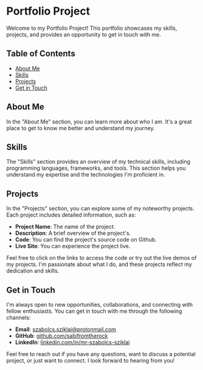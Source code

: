 # Portfolio Project

Welcome to my Portfolio Project! This portfolio showcases my skills, projects, and provides an opportunity to get in touch with me.

## Table of Contents

- [About Me](#about-me)
- [Skills](#skills)
- [Projects](#projects)
- [Get in Touch](#get-in-touch)

## About Me

In the "About Me" section, you can learn more about who I am. It's a great place to get to know me better and understand my journey.

## Skills

The "Skills" section provides an overview of my technical skills, including programming languages, frameworks, and tools. This section helps you understand my expertise and the technologies I'm proficient in.

## Projects

In the "Projects" section, you can explore some of my noteworthy projects. Each project includes detailed information, such as:

- **Project Name**: The name of the project.
- **Description**: A brief overview of the project's.
- **Code**: You can find the project's source code on Github.
- **Live Site**: You can experience the project live.

Feel free to click on the links to access the code or try out the live demos of my projects. I'm passionate about what I do, and these projects reflect my dedication and skills.

## Get in Touch

I'm always open to new opportunities, collaborations, and connecting with fellow enthusiasts. You can get in touch with me through the following channels:

- **Email**: [szabolcs.sziklai@protonmail.com](mailto:szabolcs.sziklai@protonmail.com)
- **GitHub**: [github.com/sabifromtherock](https://github.com/sabifromtherock)
- **LinkedIn**: [linkedin.com/in/mr-szabolcs-sziklai](https://www.linkedin.com/in/mr-szabolcs-sziklai/)

Feel free to reach out if you have any questions, want to discuss a potential project, or just want to connect. I look forward to hearing from you!
